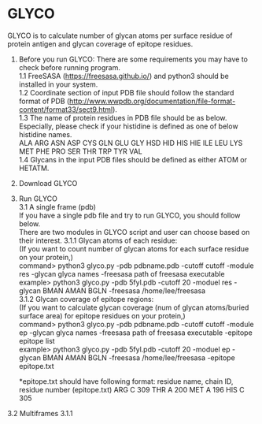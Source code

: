 # GLYCO

GLYCO is to calculate number of glycan atoms per surface residue of protein antigen and glycan coverage of epitope residues.

1. Before you run GLYCO: There are some requirements you may have to check before running program.<br />
 1.1 FreeSASA (https://freesasa.github.io/) and python3 should be installed in your system.<br />
 1.2 Coordinate section of input PDB file should follow the standard format of PDB (http://www.wwpdb.org/documentation/file-format-content/format33/sect9.html).<br />
 1.3 The name of protein residues in PDB file should be as below. Especially, please check if your histidine is defined as one of below histidine names.<br />
    ALA ARG ASN ASP CYS GLN GLU GLY HSD HID HIS HIE ILE LEU LYS MET PHE PRO SER THR TRP TYR VAL<br />
 1.4 Glycans in the input PDB files should be defined as either ATOM or HETATM.<br />

2. Download GLYCO

3. Run GLYCO  
  3.1 A single frame (pdb)   
     If you have a single pdb file and try to run GLYCO, you should follow below.   
     There are two modules in GLYCO script and user can choose based on their interest. 
    3.1.1 Glycan atoms of each residue:     
          (If you want to count number of glycan atoms for each surface residue on your protein,)     
    command> python3 glyco.py -pdb pdbname.pdb -cutoff cutoff -module res -glycan glyca names -freesasa path of freesasa executable   
    example> python3 glyco.py -pdb 5fyl.pdb -cutoff 20 -moduel res -glycan BMAN AMAN BGLN -freesasa /home/lee/freesasa   
    3.1.2 Glycan coverage of epitope regions:<br />
          (If you want to calculate glycan coverage (num of glycan atoms/buried surface area) for epitope residues on your protein,)<br />
    command> python3 glyco.py -pdb pdbname.pdb -cutoff cutoff -module ep -glycan glyca names -freesasa path of freesasa executable -epitope epitope list <br />
    example> python3 glyco.py -pdb 5fyl.pdb -cutoff 20 -moduel ep -glycan BMAN AMAN BGLN -freesasa /home/lee/freesasa -epitope epitope.txt
    
    *epitope.txt should have following format: residue name, chain ID, residue number
    (epitope.txt)
     ARG C 309
     THR A 200
     MET A 196
     HIS C 305 
 
 3.2 Multiframes
   3.1.1 

